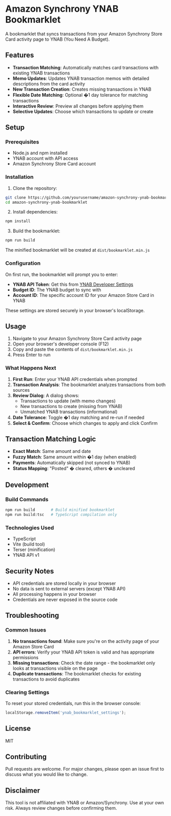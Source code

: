 # Amazon Synchrony YNAB Bookmarklet

A bookmarklet that syncs transactions from your Amazon Synchrony Store Card activity page to YNAB (You Need A Budget).

## Features

- **Transaction Matching**: Automatically matches card transactions with existing YNAB transactions
- **Memo Updates**: Updates YNAB transaction memos with detailed descriptions from the card activity
- **New Transaction Creation**: Creates missing transactions in YNAB
- **Flexible Date Matching**: Optional �1 day tolerance for matching transactions
- **Interactive Review**: Preview all changes before applying them
- **Selective Updates**: Choose which transactions to update or create

## Setup

### Prerequisites

- Node.js and npm installed
- YNAB account with API access
- Amazon Synchrony Store Card account

### Installation

1. Clone the repository:
```bash
git clone https://github.com/yourusername/amazon-synchrony-ynab-bookmarklet.git
cd amazon-synchrony-ynab-bookmarklet
```

2. Install dependencies:
```bash
npm install
```

3. Build the bookmarklet:
```bash
npm run build
```

The minified bookmarklet will be created at `dist/bookmarklet.min.js`

### Configuration

On first run, the bookmarklet will prompt you to enter:

- **YNAB API Token**: Get this from [YNAB Developer Settings](https://app.ynab.com/settings/developer)
- **Budget ID**: The YNAB budget to sync with
- **Account ID**: The specific account ID for your Amazon Store Card in YNAB

These settings are stored securely in your browser's localStorage.

## Usage

1. Navigate to your Amazon Synchrony Store Card activity page
2. Open your browser's developer console (F12)
3. Copy and paste the contents of `dist/bookmarklet.min.js`
4. Press Enter to run

### What Happens Next

1. **First Run**: Enter your YNAB API credentials when prompted
2. **Transaction Analysis**: The bookmarklet analyzes transactions from both sources
3. **Review Dialog**: A dialog shows:
   - Transactions to update (with memo changes)
   - New transactions to create (missing from YNAB)
   - Unmatched YNAB transactions (informational)
4. **Date Tolerance**: Toggle �1 day matching and re-run if needed
5. **Select & Confirm**: Choose which changes to apply and click Confirm

## Transaction Matching Logic

- **Exact Match**: Same amount and date
- **Fuzzy Match**: Same amount within �1 day (when enabled)
- **Payments**: Automatically skipped (not synced to YNAB)
- **Status Mapping**: "Posted" � cleared, others � uncleared

## Development

### Build Commands

```bash
npm run build       # Build minified bookmarklet
npm run build:tsc   # TypeScript compilation only
```

### Technologies Used

- TypeScript
- Vite (build tool)
- Terser (minification)
- YNAB API v1

## Security Notes

- API credentials are stored locally in your browser
- No data is sent to external servers (except YNAB API)
- All processing happens in your browser
- Credentials are never exposed in the source code

## Troubleshooting

### Common Issues

1. **No transactions found**: Make sure you're on the activity page of your Amazon Store Card
2. **API errors**: Verify your YNAB API token is valid and has appropriate permissions
3. **Missing transactions**: Check the date range - the bookmarklet only looks at transactions visible on the page
4. **Duplicate transactions**: The bookmarklet checks for existing transactions to avoid duplicates

### Clearing Settings

To reset your stored credentials, run this in the browser console:
```javascript
localStorage.removeItem('ynab_bookmarklet_settings');
```

## License

MIT

## Contributing

Pull requests are welcome. For major changes, please open an issue first to discuss what you would like to change.

## Disclaimer

This tool is not affiliated with YNAB or Amazon/Synchrony. Use at your own risk. Always review changes before confirming them.